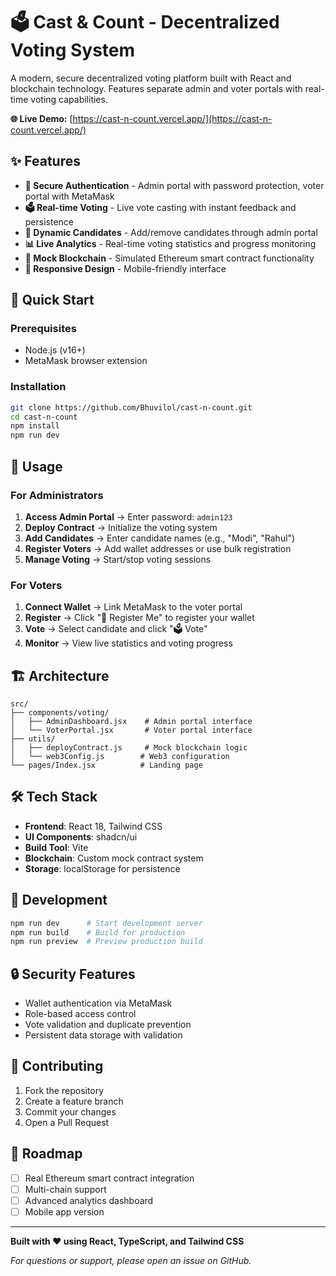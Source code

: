 # 🗳️ Cast & Count - Decentralized Voting System

A modern, secure decentralized voting platform built with React and blockchain technology. Features separate admin and voter portals with real-time voting capabilities.

**🌐 Live Demo:** [https://cast-n-count.vercel.app/](https://cast-n-count.vercel.app/)

## ✨ Features

- **🔐 Secure Authentication** - Admin portal with password protection, voter portal with MetaMask
- **🗳️ Real-time Voting** - Live vote casting with instant feedback and persistence
- **👥 Dynamic Candidates** - Add/remove candidates through admin portal
- **📊 Live Analytics** - Real-time voting statistics and progress monitoring
- **🔧 Mock Blockchain** - Simulated Ethereum smart contract functionality
- **📱 Responsive Design** - Mobile-friendly interface

## 🚀 Quick Start

### Prerequisites
- Node.js (v16+)
- MetaMask browser extension

### Installation
```bash
git clone https://github.com/Bhuvilol/cast-n-count.git
cd cast-n-count
npm install
npm run dev
```

## 📖 Usage

### For Administrators
1. **Access Admin Portal** → Enter password: `admin123`
2. **Deploy Contract** → Initialize the voting system
3. **Add Candidates** → Enter candidate names (e.g., "Modi", "Rahul")
4. **Register Voters** → Add wallet addresses or use bulk registration
5. **Manage Voting** → Start/stop voting sessions

### For Voters
1. **Connect Wallet** → Link MetaMask to the voter portal
2. **Register** → Click "📝 Register Me" to register your wallet
3. **Vote** → Select candidate and click "🗳️ Vote"
4. **Monitor** → View live statistics and voting progress

## 🏗️ Architecture

```
src/
├── components/voting/
│   ├── AdminDashboard.jsx    # Admin portal interface
│   └── VoterPortal.jsx       # Voter portal interface
├── utils/
│   ├── deployContract.js     # Mock blockchain logic
│   └── web3Config.js        # Web3 configuration
└── pages/Index.jsx          # Landing page
```

## 🛠️ Tech Stack

- **Frontend**: React 18, Tailwind CSS
- **UI Components**: shadcn/ui
- **Build Tool**: Vite
- **Blockchain**: Custom mock contract system
- **Storage**: localStorage for persistence

## 🔧 Development

```bash
npm run dev      # Start development server
npm run build    # Build for production
npm run preview  # Preview production build
```

## 🔒 Security Features

- Wallet authentication via MetaMask
- Role-based access control
- Vote validation and duplicate prevention
- Persistent data storage with validation

## 🤝 Contributing

1. Fork the repository
2. Create a feature branch
3. Commit your changes
4. Open a Pull Request

## 🔮 Roadmap

- [ ] Real Ethereum smart contract integration
- [ ] Multi-chain support
- [ ] Advanced analytics dashboard
- [ ] Mobile app version

---

**Built with ❤️ using React, TypeScript, and Tailwind CSS**

*For questions or support, please open an issue on GitHub.*

